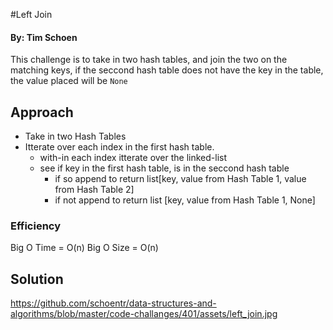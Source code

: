 #Left Join

#### By: Tim Schoen
This challenge  is to take in two hash tables,   and join the two on the matching keys,  if the seccond hash table does not have the key in the table, the value placed will be `None`
## Approach  
* Take in two Hash Tables
* Itterate over each index in the first hash table.
    * with-in each index itterate over the linked-list
    * see if key in the first hash table, is in the seccond hash table
        * if so append  to return list[key, value from Hash Table 1, value from Hash Table 2]
        * if not append to return list [key, value from Hash Table 1, None]

### Efficiency
Big O Time = O(n)
Big O Size = O(n)



## Solution
https://github.com/schoentr/data-structures-and-algorithms/blob/master/code-challanges/401/assets/left_join.jpg